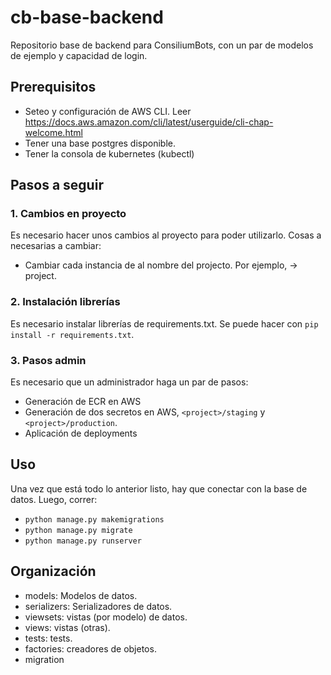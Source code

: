 # cb-base-backend

Repositorio base de backend para ConsiliumBots, con un par de modelos de ejemplo y capacidad de login.

## Prerequisitos
- Seteo y configuración de AWS CLI. Leer https://docs.aws.amazon.com/cli/latest/userguide/cli-chap-welcome.html
- Tener una base postgres disponible.
- Tener la consola de kubernetes (kubectl)


## Pasos a seguir

### 1. Cambios en proyecto

Es necesario hacer unos cambios al proyecto para poder utilizarlo. Cosas a necesarias a cambiar:
- Cambiar cada instancia de <project> al nombre del projecto. Por ejemplo, <project> -> project.

### 2. Instalación librerías

Es necesario instalar librerías de requirements.txt. Se puede hacer con `pip install -r requirements.txt`.

### 3. Pasos admin
Es necesario que un administrador haga un par de pasos:
- Generación de ECR en AWS
- Generación de dos secretos en AWS, `<project>/staging` y `<project>/production`.
- Aplicación de deployments

## Uso

Una vez que está todo lo anterior listo, hay que conectar con la base de datos. Luego, correr:
- `python manage.py makemigrations`
- `python manage.py migrate`
- `python manage.py runserver`

## Organización
- models: Modelos de datos.
- serializers: Serializadores de datos.
- viewsets: vistas (por modelo) de datos.
- views: vistas (otras).
- tests: tests.
- factories: creadores de objetos.
- migration
